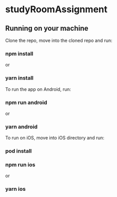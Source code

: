 # studyRoomAssignment

## Running on your machine

Clone the repo, move into the cloned repo and run:

### npm install

or

### yarn install

To run the app on Android, run:

### npm run android

or

### yarn android

To run on iOS, move into iOS directory and run:

### pod install

### npm run ios

or

### yarn ios
